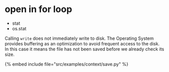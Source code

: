# open in for loop

* stat
* os.stat


Calling `write` does not immediately write to disk. The Operating System provides buffering as an optimization
to avoid frequent access to the disk. In this case it means the file has not been saved before we already check its size.


{% embed include file="src/examples/context/save.py" %}



